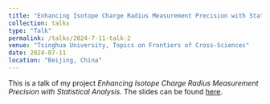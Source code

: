 ```yaml
---
title: "Enhancing Isotope Charge Radius Measurement Precision with Statistical Analysis"
collection: talks
type: "Talk"
permalink: /talks/2024-7-11-talk-2
venue: "Tsinghua University, Topics on Frontiers of Cross-Sciences"
date: 2024-07-11
location: "Beijing, China"
---
```


This is a talk of my project *Enhancing Isotope Charge Radius Measurement Precision with Statistical Analysis*. The slides can be found [here](../files/2024-7-11-talk-2.pdf).